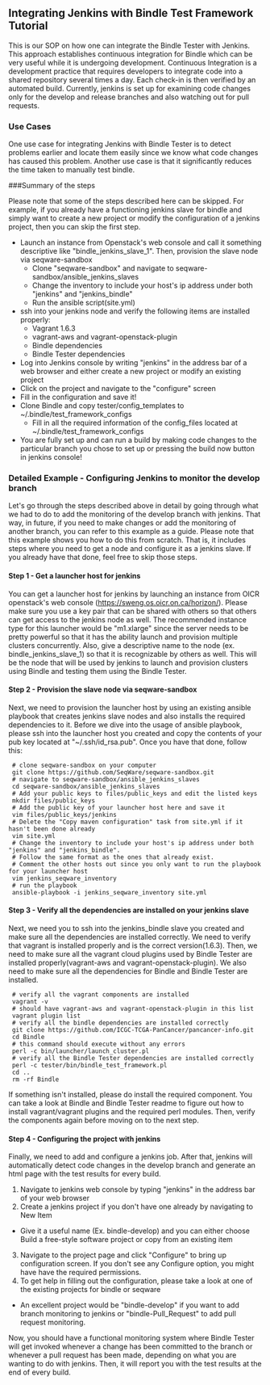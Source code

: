 ## Integrating Jenkins with Bindle Test Framework Tutorial

This is our SOP on how one can integrate the Bindle Tester with Jenkins. This approach establishes continuous integration for Bindle which can be very useful while it is undergoing development. Continuous Integration is a development practice that requires developers to integrate code into a shared repository several times a day. Each check-in is then verified by an automated build. Currently, jenkins is set up for examining code changes only for the develop and release branches and also watching out for pull requests. 

### Use Cases
One use case for integrating Jenkins with Bindle Tester is to detect problems earlier and locate them easily since we know what code changes has caused this problem. Another use case is that it significantly reduces the time taken to manually test bindle. 

###Summary of the steps

Please note that some of the steps described here can be skipped. For example, if you already have a functioning jenkins slave for bindle and simply want to create a new project or modify the configuration of a jenkins project, then you can skip the first step.

* Launch an instance from Openstack's web console and call it something descriptive like "bindle_jenkins_slave_1". Then, provision the slave node via seqware-sandbox
  * Clone "seqware-sandbox" and navigate to seqware-sandbox/ansible_jenkins_slaves
  * Change the inventory to include your host's ip address under both "jenkins" and "jenkins_bindle"
  * Run the ansible script(site.yml)
* ssh into your jenkins node and verify the following items are installed properly:
  * Vagrant 1.6.3
  * vagrant-aws and vagrant-openstack-plugin 
  * Bindle dependencies
  * Bindle Tester dependencies
* Log into Jenkins console by writing "jenkins" in the address bar of a web browser and either create a new project or modify an existing project 
* Click on the project and navigate to the "configure" screen
* Fill in the configuration and save it!
* Clone Bindle and copy tester/config_templates to ~/.bindle/test_framework_configs
  * Fill in all the required information of the config_files located at ~/.bindle/test_framework_configs
* You are fully set up and can run a build by making code changes to the particular branch you chose to set up or pressing the build now button in jenkins console!


### Detailed Example - Configuring Jenkins to monitor the develop branch 
Let's go through the steps described above in detail by going through what we had to do to add the monitoring of the develop branch with jenkins. That way, in future, if you need to make changes or add the monitoring of another branch, you can refer to this example as a guide. Please note that this example shows you how to do this from scratch. That is, it includes steps where you need to get a node and configure it as a jenkins slave. If you already have that done, feel free to skip those steps.

#### Step 1 - Get a launcher host for jenkins
You can get a launcher host for jenkins by launching an instance from OICR openstack's web console (https://sweng.os.oicr.on.ca/horizon/). Please make sure you use a key pair that can be shared with others so that others can get access to the jenkins node as well. The recommended instance type for this launcher would be "m1.xlarge" since the server needs to be pretty powerful so that it has the ability launch and provision multiple clusters concurrently. Also, give a descriptive name to the node (ex. bindle_jenkins_slave_1) so that it is recognizable by others as well. This will be the node that will be used by jenkins to launch and provision clusters using Bindle and testing them using the Bindle Tester.

#### Step 2 - Provision the slave node via seqware-sandbox
Next, we need to provision the launcher host by using an existing ansible playbook that creates jenkins slave nodes and also installs the required dependencies to it. Before we dive into the usage of ansible playbook, please ssh into the launcher host you created and copy the contents of your pub key located at "~/.ssh/id_rsa.pub". Once you have that done, follow this:

     # clone seqware-sandbox on your computer
     git clone https://github.com/SeqWare/seqware-sandbox.git
     # navigate to seqware-sandbox/ansible_jenkins_slaves
     cd seqware-sandbox/ansible_jenkins_slaves
     # Add your public keys to files/public_keys and edit the listed keys
     mkdir files/public_keys
     # Add the public key of your launcher host here and save it
     vim files/public_keys/jenkins
     # Delete the "Copy maven configuration" task from site.yml if it hasn't been done already
     vim site.yml
     # Change the inventory to include your host's ip address under both "jenkins" and "jenkins_bindle". 
     # Follow the same format as the ones that already exist. 
     # Comment the other hosts out since you only want to run the playbook for your launcher host
     vim jenkins_seqware_inventory
     # run the playbook
     ansible-playbook -i jenkins_seqware_inventory site.yml

#### Step 3 - Verify all the dependencies are installed on your jenkins slave
Next, we need you to ssh into the jenkins_bindle slave you created and make sure all the dependencies are installed correctly. We need to verify that vagrant is installed properly and is the correct version(1.6.3). Then, we need to make sure all the vagrant cloud plugins used by Bindle Tester are installed properly(vagrant-aws and vagrant-openstack-plugin). We also need to make sure all the dependencies for Bindle and Bindle Tester are installed.

     # verify all the vagrant components are installed
     vagrant -v
     # should have vagrant-aws and vagrant-openstack-plugin in this list
     vagrant plugin list
     # verify all the bindle dependencies are installed correctly
     git clone https://github.com/ICGC-TCGA-PanCancer/pancancer-info.git
     cd Bindle
     # this command should execute without any errors
     perl -c bin/launcher/launch_cluster.pl
     # verify all the Bindle Tester dependencies are installed correctly
     perl -c tester/bin/bindle_test_framework.pl
     cd ..
     rm -rf Bindle

If something isn't installed, please do install the required component. You can take a look at Bindle and Bindle Tester readme to figure out how to install vagrant/vagrant plugins and the required perl modules. Then, verify the components again before moving on to the next step.

#### Step 4 - Configuring the project with jenkins
Finally, we need to add and configure a jenkins job. After that, jenkins will automatically detect code changes in the develop branch and generate an html page with the test results for every build. 

1. Navigate to jenkins web console by typing "jenkins" in the address bar of your web browser
2. Create a jenkins project if you don't have one already by navigating to New Item
 * Give it a useful name (Ex. bindle-develop) and you can either choose Build a free-style software project or copy from an existing item
3. Navigate to the project page and click "Configure" to bring up configuration screen. If you don't see any Configure option, you might have have the required permissions.
4. To get help in filling out the configuration, please take a look at one of the existing projects for bindle or seqware
 * An excellent project would be "bindle-develop" if you want to add branch monitoring to jenkins or "bindle-Pull_Request" to add pull request monitoring.

Now, you should have a functional monitoring system where Bindle Tester will get invoked whenever a change has been committed to the branch or whenever a pull request has been made, depending on what you are wanting to do with jenkins. Then, it will report you with the test results at the end of every build.
    
